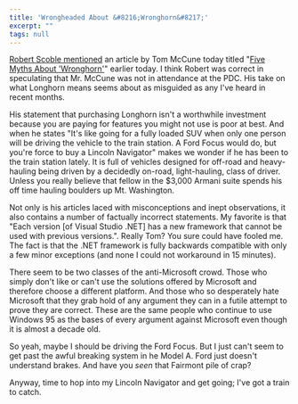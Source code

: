 ```yaml
---
title: 'Wrongheaded About &#8216;Wronghorn&#8217;'
excerpt: ""
tags: null
---
```

<a href="http://radio.weblogs.com/0001011/2003/11/17.html#a5497" target=_blank>Robert Scoble mentioned</a> an article by Tom McCune today titled "<a href="http://zdnet.com.com/2100-1107-5108026.html" target=_blank>Five Myths About 'Wronghorn'</a>" earlier today. I think Robert was correct in speculating that Mr. McCune was not in attendance at the PDC. His take on what Longhorn means seems about as misguided as any I've heard in recent months.

His statement that purchasing Longhorn isn't a worthwhile investment because you are paying for features you might not use is poor at best. And when he states "It's like going for a fully loaded SUV when only one person will be driving the vehicle to the train station. A Ford Focus would do, but you're force to buy a Lincoln Navigator" makes we wonder if he has been to the train station lately. It is full of vehicles designed for off-road and heavy-hauling being driven by a decidedly on-road, light-hauling, class of driver. Unless you really believe that fellow in the $3,000 Armani suite spends his off time hauling boulders up Mt. Washington.

Not only is his articles laced with misconceptions and inept observations, it also contains a number of factually incorrect statements. My favorite is that "Each version [of Visual Studio .NET] has a new framework that cannot be used with previous versions.". Really Tom? You sure could have fooled me. The fact is that the .NET framework is fully backwards compatible with only a few minor exceptions (and none I could not workaround in 15 minutes). 

There seem to be two classes of the anti-Microsoft crowd. Those who simply don't like or can't use the solutions offered by Microsoft and therefore choose a different platform. And those who so desperately hate Microsoft that they grab hold of any argument they can in a futile attempt to prove they are correct. These are the same people who continue to use Windows 95 as the bases of every argument against Microsoft even though it is almost a decade old. 

So yeah, maybe I should be driving the Ford Focus. But I just can't seem to get past the awful breaking system in he Model A. Ford just doesn't understand brakes. And have you <i>seen</i> that Fairmont pile of crap? 

Anyway, time to hop into my Lincoln Navigator and get going; I've got a train to catch. 

